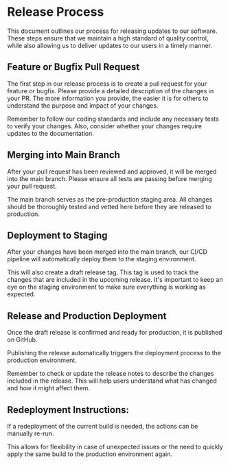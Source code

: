 # Release Process
This document outlines our process for releasing updates to our software. These steps ensure that we maintain a high standard of quality control, while also allowing us to deliver updates to our users in a timely manner.

## Feature or Bugfix Pull Request
The first step in our release process is to create a pull request for your feature or bugfix. Please provide a detailed description of the changes in your PR. The more information you provide, the easier it is for others to understand the purpose and impact of your changes.

Remember to follow our coding standards and include any necessary tests to verify your changes. Also, consider whether your changes require updates to the documentation.

## Merging into Main Branch
After your pull request has been reviewed and approved, it will be merged into the main branch. Please ensure all tests are passing before merging your pull request.

The main branch serves as the pre-production staging area. All changes should be thoroughly tested and vetted here before they are released to production.

## Deployment to Staging
After your changes have been merged into the main branch, our CI/CD pipeline will automatically deploy them to the staging environment.

This will also create a draft release tag. This tag is used to track the changes that are included in the upcoming release. It's important to keep an eye on the staging environment to make sure everything is working as expected.

## Release and Production Deployment
Once the draft release is confirmed and ready for production, it is published on GitHub.

Publishing the release automatically triggers the deployment process to the production environment.

Remember to check or update the release notes to describe the changes included in the release. This will help users understand what has changed and how it might affect them.

## Redeployment Instructions:

If a redeployment of the current build is needed, the actions can be manually re-run.

This allows for flexibility in case of unexpected issues or the need to quickly apply the same build to the production environment again.

